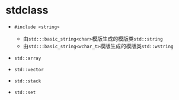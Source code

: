 # stdclass

* `#include <string>`
    * 由`std:::basic_string<char>`模版生成的模版类`std::string`
    * 由`std:::basic_string<wchar_t>`模版生成的模版类`std::wstring`

* `std::array`
* `std::vector`
* `std::stack`
* `std::set`